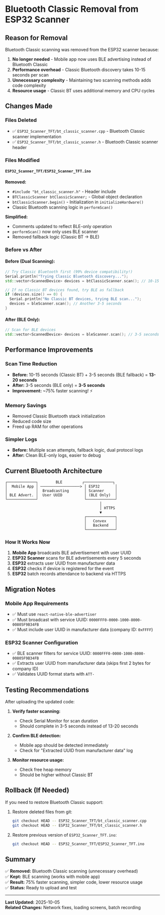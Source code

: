 # Bluetooth Classic Removal from ESP32 Scanner

## Reason for Removal

Bluetooth Classic scanning was removed from the ESP32 scanner because:

1. **No longer needed** - Mobile app now uses BLE advertising instead of Bluetooth Classic
2. **Performance overhead** - Classic Bluetooth discovery takes 10-15 seconds per scan
3. **Unnecessary complexity** - Maintaining two scanning methods adds code complexity
4. **Resource usage** - Classic BT uses additional memory and CPU cycles

## Changes Made

### Files Deleted
- ✅ `ESP32_Scanner_TFT/bt_classic_scanner.cpp` - Bluetooth Classic scanner implementation
- ✅ `ESP32_Scanner_TFT/bt_classic_scanner.h` - Bluetooth Classic scanner header

### Files Modified

#### `ESP32_Scanner_TFT/ESP32_Scanner_TFT.ino`

**Removed:**
- `#include "bt_classic_scanner.h"` - Header include
- `BTClassicScanner btClassicScanner;` - Global object declaration
- `btClassicScanner.begin()` - Initialization in `initializeHardware()`
- Classic Bluetooth scanning logic in `performScan()`

**Simplified:**
- Comments updated to reflect BLE-only operation
- `performScan()` now only uses BLE scanner
- Removed fallback logic (Classic BT → BLE)

### Before vs After

#### Before (Dual Scanning):
```cpp
// Try Classic Bluetooth first (99% device compatibility!)
Serial.println("Trying Classic Bluetooth discovery...");
std::vector<ScannedDevice> devices = btClassicScanner.scan(); // 10-15 seconds!

// If no Classic BT devices found, try BLE as fallback
if (devices.size() == 0) {
  Serial.println("No Classic BT devices, trying BLE scan...");
  devices = bleScanner.scan(); // Another 3-5 seconds
}
```

#### After (BLE Only):
```cpp
// Scan for BLE devices
std::vector<ScannedDevice> devices = bleScanner.scan(); // 3-5 seconds only
```

## Performance Improvements

### Scan Time Reduction
- **Before:** 10-15 seconds (Classic BT) + 3-5 seconds (BLE fallback) = **13-20 seconds**
- **After:** 3-5 seconds (BLE only) = **3-5 seconds**
- **Improvement:** ~75% faster scanning! ⚡

### Memory Savings
- Removed Classic Bluetooth stack initialization
- Reduced code size
- Freed up RAM for other operations

### Simpler Logs
- **Before:** Multiple scan attempts, fallback logic, dual protocol logs
- **After:** Clean BLE-only logs, easier to debug

## Current Bluetooth Architecture

```
┌─────────────┐        BLE         ┌─────────────┐
│  Mobile App │ ──────────────────> │ ESP32       │
│             │  Broadcasting       │ Scanner     │
│ BLE Advert. │  User UUID          │ (BLE Only)  │
└─────────────┘                     └─────────────┘
                                           │
                                           │ HTTPS
                                           ▼
                                    ┌─────────────┐
                                    │   Convex    │
                                    │   Backend   │
                                    └─────────────┘
```

### How It Works Now

1. **Mobile App** broadcasts BLE advertisement with user UUID
2. **ESP32 Scanner** scans for BLE advertisements every 5 seconds
3. **ESP32** extracts user UUID from manufacturer data
4. **ESP32** checks if device is registered for the event
5. **ESP32** batch records attendance to backend via HTTPS

## Migration Notes

### Mobile App Requirements
- ✅ Must use `react-native-ble-advertiser`
- ✅ Must broadcast with service UUID: `0000FFF0-0000-1000-8000-00805F9B34FB`
- ✅ Must include user UUID in manufacturer data (company ID: `0xFFFF`)

### ESP32 Scanner Configuration
- ✅ BLE scanner filters for service UUID: `0000FFF0-0000-1000-8000-00805F9B34FB`
- ✅ Extracts user UUID from manufacturer data (skips first 2 bytes for company ID)
- ✅ Validates UUID format starts with `ATT-`

## Testing Recommendations

After uploading the updated code:

1. **Verify faster scanning:**
   - Check Serial Monitor for scan duration
   - Should complete in 3-5 seconds instead of 13-20 seconds

2. **Confirm BLE detection:**
   - Mobile app should be detected immediately
   - Check for "Extracted UUID from manufacturer data" log

3. **Monitor resource usage:**
   - Check free heap memory
   - Should be higher without Classic BT

## Rollback (If Needed)

If you need to restore Bluetooth Classic support:

1. Restore deleted files from git:
   ```bash
   git checkout HEAD -- ESP32_Scanner_TFT/bt_classic_scanner.cpp
   git checkout HEAD -- ESP32_Scanner_TFT/bt_classic_scanner.h
   ```

2. Restore previous version of `ESP32_Scanner_TFT.ino`:
   ```bash
   git checkout HEAD -- ESP32_Scanner_TFT/ESP32_Scanner_TFT.ino
   ```

## Summary

✅ **Removed:** Bluetooth Classic scanning (unnecessary overhead)  
✅ **Kept:** BLE scanning (works with mobile app)  
✅ **Result:** 75% faster scanning, simpler code, lower resource usage  
✅ **Status:** Ready to upload and test

---

**Last Updated:** 2025-10-05  
**Related Changes:** Network fixes, loading screens, batch recording

